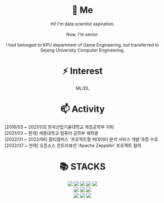 
<!--
**JoWonHyeung/JoWonHyeung** is a ✨ _special_ ✨ repository because its `README.md` (this file) appears on your GitHub profile.
Here are some ideas to get you started:
- 🔭 I’m currently working on ...
- 
- 👯 I’m looking to collaborate on ...
- 🤔 I’m looking for help with ...
- 💬 Ask me about ...
- 📫 How to reach me: ...
- 😄 Pronouns: ...
- ⚡ Fun fact: ...
-->
<div align=center><h1>🌱 Me</h1></div>

<div align=center> Hi! I'm data scientist aspiration.</div>
<br>
<div align=center> Now, I'm senior.</div>
<br>
<div align=center> I had belonged to KPU department of Game Engineering, but transferred to Sejong University Computer Engineering. </div>

<div align=center><h1> ⚡ Interest </h1> </div>
<div align=center> ML/DL</div>

<div align=center><h1> 📫 Activity </h1> </div>
<div> [2016/03 ~ 2021/03] 한국산업기술대학교 게임공학부 자퇴</div>
<div> [2021/03 ~ 현재] 세종대학교 컴퓨터 공학부 재학중</div>
<div> [2022/01 ~ 2022/06] 멀티캠퍼스 '프로젝트형 빅데이터 분석 서비스 개발'과정 수료</div>
<div> [2022/07 ~ 현재] 오픈소스 컨트리뷰션 'Apache Zeppelin' 프로젝트 참여</div>

<div align=center><h1>📚 STACKS</h1></div>

<div align="center">
  <img src="https://img.shields.io/badge/java-007396?style=for-the-badge&logo=java&logoColor=white"> 
  <img src="https://img.shields.io/badge/c++-00599C?style=for-the-badge&logo=c%2B%2B&logoColor=white">
  <img src="https://img.shields.io/badge/c-A8B9CC?style=for-the-badge&logo=c%2B%2B&logoColor=white">
  <img src="https://img.shields.io/badge/-C%23-000000?style=for-the-badge&logo=c%2B%2B&logoColor=white">
  <img src="https://img.shields.io/badge/python-3776AB?style=for-the-badge&logo=python&logoColor=white">
  <br>
  <img src="https://img.shields.io/badge/html5-E34F26?style=for-the-badge&logo=html5&logoColor=white">
  <img src="https://img.shields.io/badge/css-1572B6?style=for-the-badge&logo=css3&logoColor=white">
  <img src="https://img.shields.io/badge/javascript-F7DF1E?style=for-the-badge&logo=javascript&logoColor=black">
  <br>
  <img src="https://img.shields.io/badge/github-181717?style=for-the-badge&logo=github&logoColor=white">
  <img src="https://img.shields.io/badge/git-F05032?style=for-the-badge&logo=git&logoColor=white">
  <img src="https://img.shields.io/badge/django-092E20?style=for-the-badge&logo=django&logoColor=white">
 </div>
